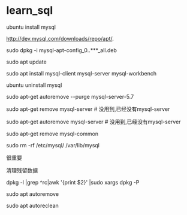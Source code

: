 # learn_sql

ubuntu install mysql

http://dev.mysql.com/downloads/repo/apt/.

sudo dpkg -i mysql-apt-config_0..***_all.deb

sudo apt update

sudo apt install mysql-client mysql-server mysql-workbench

ubuntu uninstall mysql

sudo apt-get autoremove --purge mysql-server-5.7

sudo apt-get remove mysql-server # 没用到,已经没有mysql-server

sudo apt-get autoremove mysql-server # 没用到,已经没有mysql-server

sudo apt-get remove mysql-common

sudo rm -rf /etc/mysql/ /var/lib/mysql

很重要

清理残留数据

dpkg -l |grep ^rc|awk '{print $2}' |sudo xargs dpkg -P

sudo apt autoremove

sudo apt autoreclean
